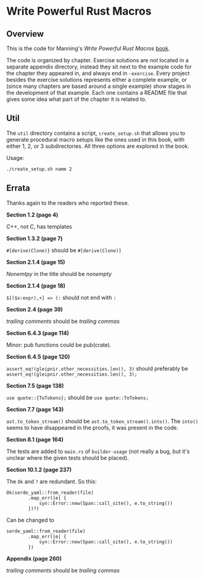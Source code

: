 # Write Powerful Rust Macros

## Overview

This is the code for Manning's _Write Powerful Rust Macros_ [book](http://mng.bz/e1lv). 

The code is organized by chapter. Exercise solutions are _not_ located in a separate appendix directory, instead they sit next to the example code for the chapter they appeared in, and always end in `-exercise`.
Every project besides the exercise solutions represents either a complete example, or (since many chapters are based around a single example) show stages in the development of that example.
Each one contains a README file that gives some idea what part of the chapter it is related to.

## Util

The `util` directory contains a script, `create_setup.sh` that allows you to generate procedural macro setups like the ones used in this book, with either 1, 2, or 3 subdirectories.
All three options are explored in the book.

Usage:

```bash
./create_setup.sh name 2
```

## Errata

Thanks again to the readers who reported these.

**Section 1.2 (page 4)**

C++, not C, has templates

**Section 1.3.2 (page 7)**

`#[derive(Clone)}` should be `#[derive(Clone)]`

**Section 2.1.4 (page 15)**

_Nonemtpy_ in the title should be _nonempty_

**Section 2.1.4 (page 18)**

`$[($x:expr),+] => (:` should not end with `:`

**Section 2.4 (page 39)**

_trailing comments_ should be _trailing commas_

**Section 6.4.3 (page 114)**

Minor: pub functions could be pub(crate).

**Section 6.4.5 (page 120)**

`assert_eq!(gleipnir.other_necessities.len(), 3)` should preferably be `assert_eq!(gleipnir.other_necessities.len(), 3);`

**Section 7.5 (page 138)**

`use quote::{ToTokens};` should be `use quote::ToTokens;`

**Section 7.7 (page 143)**

`ast.to_token_stream()` should be `ast.to_token_stream().into()`. The `into()` seems to have disappeared in the proofs, it was present in the code.

**Section 8.1 (page 164)**

The tests are added to `main.rs` of `builder-usage` (not really a bug, but it's unclear where the given tests should be placed).

**Section 10.1.2 (page 237)**

The `Ok` and `?` are redundant. So this:

```
Ok(serde_yaml::from_reader(file)
        .map_err(|e| {
            syn::Error::new(Span::call_site(), e.to_string())
        })?)
```

Can be changed to

```
serde_yaml::from_reader(file)
        .map_err(|e| {
            syn::Error::new(Span::call_site(), e.to_string())
        })
```

**Appendix (page 260)**

_trailing comments_ should be _trailing commas_

